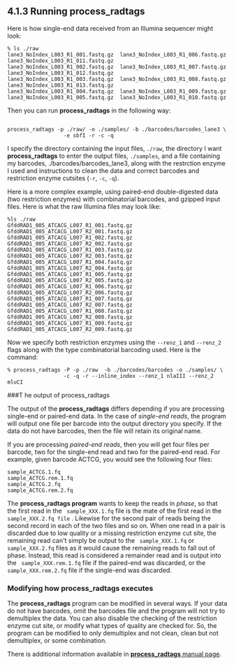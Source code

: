 ## 4.1.3 Running process_radtags
Here is how single-end data received from an Illumina sequencer might look:

```
% ls ./raw
lane3_NoIndex_L003_R1_001.fastq.gz  lane3_NoIndex_L003_R1_006.fastq.gz  lane3_NoIndex_L003_R1_011.fastq.gz
lane3_NoIndex_L003_R1_002.fastq.gz  lane3_NoIndex_L003_R1_007.fastq.gz  lane3_NoIndex_L003_R1_012.fastq.gz
lane3_NoIndex_L003_R1_003.fastq.gz  lane3_NoIndex_L003_R1_008.fastq.gz  lane3_NoIndex_L003_R1_013.fastq.gz
lane3_NoIndex_L003_R1_004.fastq.gz  lane3_NoIndex_L003_R1_009.fastq.gz
lane3_NoIndex_L003_R1_005.fastq.gz  lane3_NoIndex_L003_R1_010.fastq.gz
```

Then you can run **process_radtags** in the following way:

```

process_radtags -p ./raw/ -o ./samples/ -b ./barcodes/barcodes_lane3 \
                  -e sbfI -r -c -q
```

I specify the directory containing the input files, `./raw`, the directory I want **process_radtags** to enter the output files, `./samples`, and a file containing my barcodes, ./barcodes/barcodes_lane3, along with the restrction enzyme I used and instructions to clean the data and correct barcodes and restriction enzyme cutsites (`-r`, `-c`, `-q`).

Here is a more complex example, using paired-end double-digested data (two restriction enzymes) with combinatorial barcodes, and gzipped input files. Here is what the raw Illumina files may look like:

``` 
%ls ./raw
GfddRAD1_005_ATCACG_L007_R1_001.fastq.gz  GfddRAD1_005_ATCACG_L007_R2_001.fastq.gz
GfddRAD1_005_ATCACG_L007_R1_002.fastq.gz  GfddRAD1_005_ATCACG_L007_R2_002.fastq.gz
GfddRAD1_005_ATCACG_L007_R1_003.fastq.gz  GfddRAD1_005_ATCACG_L007_R2_003.fastq.gz
GfddRAD1_005_ATCACG_L007_R1_004.fastq.gz  GfddRAD1_005_ATCACG_L007_R2_004.fastq.gz
GfddRAD1_005_ATCACG_L007_R1_005.fastq.gz  GfddRAD1_005_ATCACG_L007_R2_005.fastq.gz
GfddRAD1_005_ATCACG_L007_R1_006.fastq.gz  GfddRAD1_005_ATCACG_L007_R2_006.fastq.gz
GfddRAD1_005_ATCACG_L007_R1_007.fastq.gz  GfddRAD1_005_ATCACG_L007_R2_007.fastq.gz
GfddRAD1_005_ATCACG_L007_R1_008.fastq.gz  GfddRAD1_005_ATCACG_L007_R2_008.fastq.gz
GfddRAD1_005_ATCACG_L007_R1_009.fastq.gz  GfddRAD1_005_ATCACG_L007_R2_009.fastq.gz
```

Now we specify both restriction enzymes using the `--renz_1` and `--renz_2` flags along with the type combinatorial barcoding used. Here is the command:

``` 
% process_radtags -P -p ./raw  -b ./barcodes/barcodes -o ./samples/ \
                  -c -q -r --inline_index --renz_1 nlaIII --renz_2 mluCI
```

###T he output of process_radtags

The output of the **process_radtags** differs depending if you are processing single-end or paired-end data. In the case of *single-end reads*, the program will output one file per barcode into the output directory you specify. If the data do not have barcodes, then the file will retain its original name.

If you are processing *paired-end reads*, then you will get four files per barcode, two for the single-end read and two for the paired-end read. For example, given barcode ACTCG, you would see the following four files:

``` 
sample_ACTCG.1.fq
sample_ACTCG.rem.1.fq
sample_ACTCG.2.fq
sample_ACTCG.rem.2.fq
``` 

The **process_radtags program** wants to keep the reads in *phase*, so that the first read in the ` sample_XXX.1.fq`  file is the mate of the first read in the ` sample_XXX.2.fq file` . Likewise for the second pair of reads being the second record in each of the two files and so on. When one read in a pair is discarded due to low quality or a missing restriction enzyme cut site, the remaining read can't simply be output to the ` sample_XXX.1.fq`  or ` sample_XXX.2.fq`  files as it would cause the remaining reads to fall out of phase. Instead, this read is considered a remainder read and is output into the ` sample_XXX.rem.1.fq`  file if the paired-end was discarded, or the ` sample_XXX.rem.2.fq`  file if the single-end was discarded.

### Modifying how process_radtags executes

The **process_radtags** program can be modified in several ways. If your data do not have barcodes, omit the barcodes file and the program will not try to demultiplex the data. You can also disable the checking of the restriction enzyme cut site, or modify what types of quality are checked for. So, the program can be modified to only demultiplex and not clean, clean but not demultiplex, or some combination.

There is additional information available in [**process_radtags** manual page][1].

[1]: http://catchenlab.life.illinois.edu/stacks/comp/process_radtags.php

